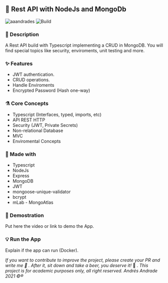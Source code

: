 ## :rocket: Rest API with NodeJs and MongoDb

![aaandrades](https://img.shields.io/badge/-Backend-blue)
![Build](https://img.shields.io/badge/-Working-brightgreen)

### :memo: Description
A Rest API build with Typescript implementing a CRUD in MongoDB. You will find special topics like security, enviroments, unit testing and more.

### :sparkles: Features
- JWT authentication.
- CRUD operations.
- Handle Enviroments
- Encrypted Password (Hash one-way)

### :alembic: Core Concepts
- Typescript (Interfaces, typed, imports, etc)
- API REST HTTP
- Security (JWT, Private Secrets)
- Non-relational Database
- MVC 
- Enviromental Concepts

### :construction: Made with
- Typescript
- NodeJs
- Express
- MongoDB
- JWT
- mongoose-unique-validator
- bcrypt
- mLab - MongoAtlas

### :hammer: Demostration
Put here the video or link to demo the App.

### :bulb: Run the App
Explain if the app can run (Docker).

*If you want to contribute to improve the project, please create your PR and write me :speech_balloon: . After it, sit down and take a beer, you deserve it!* :beers: .
*This project is for academic purposes only, all right reserved. Andrés Andrade 2021 :copyright::registered:*
